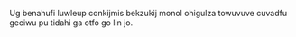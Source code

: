 Ug benahufi luwleup conkijmis bekzukij monol ohigulza towuvuve cuvadfu geciwu pu tidahi ga otfo go lin jo.